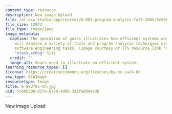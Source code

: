 ```yaml
---
content_type: resource
description: New image Upload
file: /ol-ocw-studio-app/courses/6-883-program-analysis-fall-2005/5c60b280d27e632d4ddb351fadd4ab3b_6-883f05-th.jpg
file_size: 12973
file_type: image/jpeg
image_metadata:
  caption: The operation of gears illustrates how efficient systems work. This course
    will examine a variety of tools and program analysis techniques used to address
    software engineering tasks. (Image courtesy of {{% resource_link "09a7cefc-b22c-48a4-8b0c-4b98aa45b099"
    "stock.xchng" %}})
  credit: ''
  image-alt: Gears used to illustrate an efficient system.
learning_resource_types: []
license: https://creativecommons.org/licenses/by-nc-sa/4.0/
ocw_type: OCWImage
resourcetype: Image
title: 6-883f05-th.jpg
uid: 5c60b280-d27e-632d-4ddb-351fadd4ab3b
---
```

New image Upload